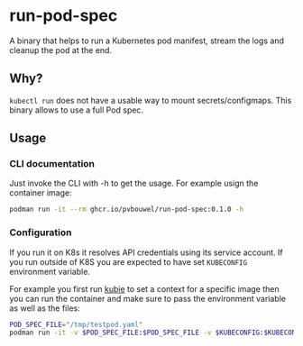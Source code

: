 # run-pod-spec

A binary that helps to run a Kubernetes pod manifest, stream the logs and cleanup the pod at the end.


## Why?

`kubectl run` does not have a usable way to mount secrets/configmaps. This binary allows to use a full Pod spec.

## Usage

### CLI documentation
Just invoke the CLI with -h to get the usage. For example usign the container image:
```sh
podman run -it --rm ghcr.io/pvbouwel/run-pod-spec:0.1.0 -h
``` 

### Configuration
If you run it on K8s it resolves API credentials using its service account.
If you run outside of K8S you are expected to have set `KUBECONFIG` environment variable.

For example you first run [kubie](https://github.com/sbstp/kubie) to set a context for a specific image then you can run the container and make sure to pass the environment variable as well as the files:

```sh
POD_SPEC_FILE="/tmp/testpod.yaml"
podman run -it -v $POD_SPEC_FILE:$POD_SPEC_FILE -v $KUBECONFIG:$KUBECONFIG -e KUBECONFIG=$KUBECONFIG --rm ghcr.io/pvbouwel/run-pod-spec:0.1.0 -f $POD_SPEC_FILE
```